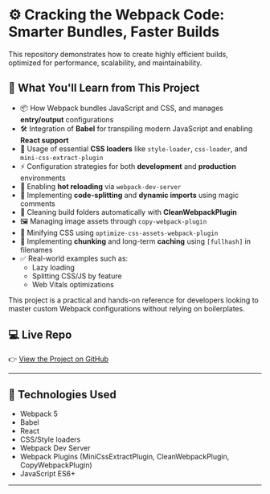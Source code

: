 # ⚙️ Cracking the Webpack Code: Smarter Bundles, Faster Builds

This repository demonstrates how to create highly efficient builds, optimized for performance, scalability, and maintainability.

## 🧠 What You'll Learn from This Project

- 📦 How Webpack bundles JavaScript and CSS, and manages **entry/output** configurations
- 🛠️ Integration of **Babel** for transpiling modern JavaScript and enabling **React support**
- 🎯 Usage of essential **CSS loaders** like `style-loader`, `css-loader`, and `mini-css-extract-plugin`
- ⚡ Configuration strategies for both **development** and **production** environments
- 🔁 Enabling **hot reloading** via `webpack-dev-server`
- 💨 Implementing **code-splitting** and **dynamic imports** using magic comments
- 🧹 Cleaning build folders automatically with **CleanWebpackPlugin**
- 🖼️ Managing image assets through `copy-webpack-plugin`
- 🚀 Minifying CSS using `optimize-css-assets-webpack-plugin`
- 📁 Implementing **chunking** and long-term **caching** using `[fullhash]` in filenames
- ✅ Real-world examples such as:
  - Lazy loading
  - Splitting CSS/JS by feature
  - Web Vitals optimizations

This project is a practical and hands-on reference for developers looking to master custom Webpack configurations without relying on boilerplates.

## 💻 Live Repo

👉 [View the Project on GitHub](https://github.com/Aak172003/webpack-bundler)

---

## 📌 Technologies Used

- Webpack 5
- Babel
- React
- CSS/Style loaders
- Webpack Dev Server
- Webpack Plugins (MiniCssExtractPlugin, CleanWebpackPlugin, CopyWebpackPlugin)
- JavaScript ES6+

---
